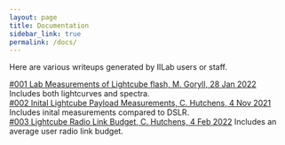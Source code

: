 ```yaml
---
layout: page
title: Documentation
sidebar_link: true
permalink: /docs/
---
```


Here are various writeups generated by IILab users or staff.

[#001 Lab Measurements of Lightcube flash, M. Goryll, 28 Jan 2022](https://github.com/InterplanetaryLab/communications/blob/main/Optical_light_output_measurements_on_LightCube.pdf) Includes both lightcurves and spectra. <br/>
[#002 Inital Lightcube Payload Measurements, C. Hutchens, 4 Nov 2021](https://github.com/InterplanetaryLab/communications/blob/main/Inital_Payload_Measurments_on_Lightcube.pdf) Includes inital measurements compared to DSLR. <br/>
[#003 Lightcube Radio Link Budget, C. Hutchens, 4 Feb 2022](https://github.com/InterplanetaryLab/communications/blob/main/Lightcube_Radio_Link_Budget.pdf) Includes an average user radio link budget. <br/>